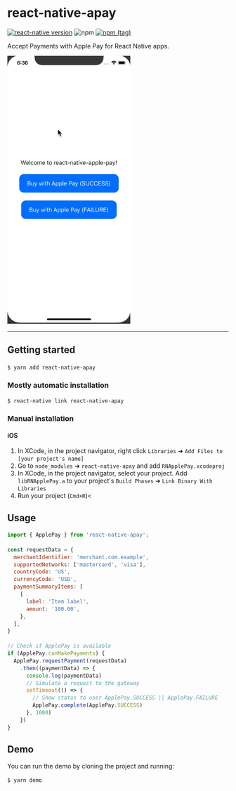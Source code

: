 
# react-native-apay
[![react-native version](https://img.shields.io/badge/react--native-0.41-0ba7d3.svg?style=flat-square)](https://github.com/facebook/react-native/releases/tag/v0.41.0)
![npm](https://img.shields.io/npm/dw/react-native-apay.svg?style=flat-square)
[![npm (tag)](https://img.shields.io/npm/v/react-native-apay/latest.svg?style=flat-square)](https://github.com/busfor/react-native-apay/tree/master)

Accept Payments with Apple Pay for React Native apps.

<div>
<img width="280px" src="simulator.gif" />
</div>

---

## Getting started

`$ yarn add react-native-apay`

### Mostly automatic installation

`$ react-native link react-native-apay`

### Manual installation


#### iOS

1. In XCode, in the project navigator, right click `Libraries` ➜ `Add Files to [your project's name]`
2. Go to `node_modules` ➜ `react-native-apay` and add `RNApplePay.xcodeproj`
3. In XCode, in the project navigator, select your project. Add `libRNApplePay.a` to your project's `Build Phases` ➜ `Link Binary With Libraries`
4. Run your project (`Cmd+R`)<


## Usage
```javascript
import { ApplePay } from 'react-native-apay';

const requestData = {
  merchantIdentifier: 'merchant.com.example',
  supportedNetworks: ['mastercard', 'visa'],
  countryCode: 'US',
  currencyCode: 'USD',
  paymentSummaryItems: [
    {
      label: 'Item label',
      amount: '100.00',
    },
  ],
}

// Check if ApplePay is available
if (ApplePay.canMakePayments) {
  ApplePay.requestPayment(requestData)
    .then((paymentData) => {
      console.log(paymentData)
      // Simulate a request to the gateway
      setTimeout(() => {
        // Show status to user ApplePay.SUCCESS || ApplePay.FAILURE
        ApplePay.complete(ApplePay.SUCCESS)
      }, 1000)
    })
}
```

## Demo
You can run the demo by cloning the project and running:

`$ yarn demo`
